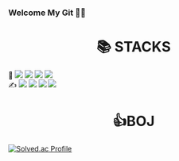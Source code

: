 ### Welcome My Git 👩‍💻

<div align=center><h1>📚 STACKS</h1></div>

<div > 
  💪
  <img src="https://img.shields.io/badge/html5-E34F26?style=for-the-badge&logo=html5&logoColor=white">
  <img src="https://img.shields.io/badge/css-1572B6?style=for-the-badge&logo=css3&logoColor=white">
  <img src="https://img.shields.io/badge/javascript-F7DF1E?style=for-the-badge&logo=javascript&logoColor=black">
  <img src="https://img.shields.io/badge/react-61DAFB?style=for-the-badge&logo=react&logoColor=black">
  <br />
  ✍
  <img src="https://img.shields.io/badge/flutter-02569B?style=for-the-badge&logo=flutter&logoColor=white">
  <img src="https://img.shields.io/badge/git-F05032?style=for-the-badge&logo=git&logoColor=white">
  <img src="https://img.shields.io/badge/mysql-4479A1?style=for-the-badge&logo=mysql&logoColor=white">
  <img src="https://img.shields.io/badge/figma-F24E1E?style=for-the-badge&logo=figma&logoColor=white">

</div>

<div align=center><h1>👍BOJ</h1></div>


[![Solved.ac Profile](http://mazassumnida.wtf/api/v2/generate_badge?boj=owanys)](https://solved.ac/owanys/)

